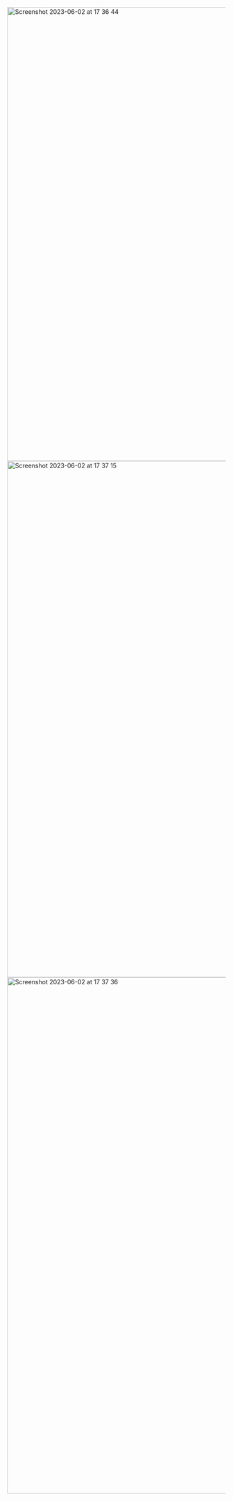 <img width="1047" alt="Screenshot 2023-06-02 at 17 36 44" src="https://github.com/guivictorr/dotfiles/assets/55333929/3917e63a-d1db-49d3-9705-3632559ec8d5">
<img width="1191" alt="Screenshot 2023-06-02 at 17 37 15" src="https://github.com/guivictorr/dotfiles/assets/55333929/8765bc0e-3aa3-4b32-95c0-00f5c0e13b1f">
<img width="1191" alt="Screenshot 2023-06-02 at 17 37 36" src="https://github.com/guivictorr/dotfiles/assets/55333929/4274bfc1-7203-4ea8-a1df-ef720f6532f4">
